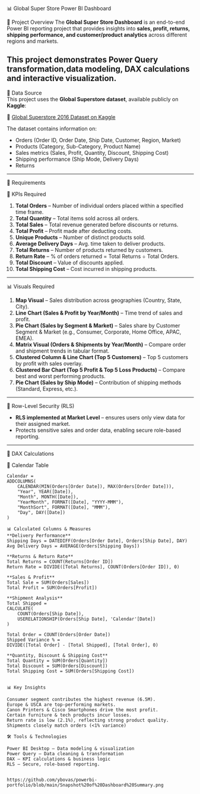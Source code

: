 📊 Global Super Store Power BI Dashboard

📝 Project Overview
The **Global Super Store Dashboard** is an end-to-end Power BI reporting project that provides insights into **sales, profit, returns, shipping performance, and customer/product analytics** across different regions and markets.  

This project demonstrates **Power Query transformation,data modeling, DAX calculations and interactive visualization**.
---
📂 Data Source  
This project uses the **Global Superstore dataset**, available publicly on **Kaggle**:  

🔗 [Global Superstore 2016 Dataset on Kaggle](https://www.kaggle.com/datasets/tahir1413/global-superstore-2016)  

The dataset contains information on:  
- Orders (Order ID, Order Date, Ship Date, Customer, Region, Market)  
- Products (Category, Sub-Category, Product Name)  
- Sales metrics (Sales, Profit, Quantity, Discount, Shipping Cost)  
- Shipping performance (Ship Mode, Delivery Days)
- Returns  

---

📌 Requirements

🔑 KPIs Required
1. **Total Orders** – Number of individual orders placed within a specified time frame.  
2. **Total Quantity** – Total items sold across all orders.  
3. **Total Sales** – Total revenue generated before discounts or returns.  
4. **Total Profit** – Profit made after deducting costs.  
5. **Unique Products** – Number of distinct products sold.  
6. **Average Delivery Days** – Avg. time taken to deliver products.  
7. **Total Returns** – Number of products returned by customers.  
8. **Return Rate** – % of orders returned = Total Returns ÷ Total Orders.  
9. **Total Discount** – Value of discounts applied.  
10. **Total Shipping Cost** – Cost incurred in shipping products.  

---

📊 Visuals Required
1. **Map Visual** – Sales distribution across geographies (Country, State, City).  
2. **Line Chart (Sales & Profit by Year/Month)** – Time trend of sales and profit.  
3. **Pie Chart (Sales by Segment & Market)** – Sales share by Customer Segment & Market (e.g., Consumer, Corporate, Home Office, APAC, EMEA).  
4. **Matrix Visual (Orders & Shipments by Year/Month)** – Compare order and shipment trends in tabular format.  
5. **Clustered Column & Line Chart (Top 5 Customers)** – Top 5 customers by profit with sales overlay.  
6. **Clustered Bar Chart (Top 5 Profit & Top 5 Loss Products)** – Compare best and worst performing products.  
7. **Pie Chart (Sales by Ship Mode)** – Contribution of shipping methods (Standard, Express, etc.).  

---

🔐 Row-Level Security (RLS)
- **RLS implemented at Market Level** – ensures users only view data for their assigned market.  
- Protects sensitive sales and order data, enabling secure role-based reporting.  
---

🧮 DAX Calculations

📅 Calendar Table  
```DAX
Calendar =
ADDCOLUMNS(
    CALENDAR(MIN(Orders[Order Date]), MAX(Orders[Order Date])),
    "Year", YEAR([Date]),
    "Month", MONTH([Date]),
    "YearMonth", FORMAT([Date], "YYYY-MMM"),
    "MonthSort", FORMAT([Date], "MMM"),
    "Day", DAY([Date])
)

📊 Calculated Columns & Measures
**Delivery Performance**
Shipping Days = DATEDIFF(Orders[Order Date], Orders[Ship Date], DAY)
Avg Delivery Days = AVERAGE(Orders[Shipping Days])

**Returns & Return Rate**
Total Returns = COUNT(Returns[Order ID])
Return Rate = DIVIDE([Total Returns], COUNT(Orders[Order ID]), 0)

**Sales & Profit**
Total Sale = SUM(Orders[Sales])
Total Profit = SUM(Orders[Profit])

**Shipment Analysis**
Total Shipped =
CALCULATE(
    COUNT(Orders[Ship Date]),
    USERELATIONSHIP(Orders[Ship Date], 'Calendar'[Date])
)

Total Order = COUNT(Orders[Order Date])
Shipped Variance % =
DIVIDE([Total Order] - [Total Shipped], [Total Order], 0)

**Quantity, Discount & Shipping Cost**
Total Quantity = SUM(Orders[Quantity])
Total Discount = SUM(Orders[Discount])
Total Shipping Cost = SUM(Orders[Shipping Cost])


📊 Key Insights

Consumer segment contributes the highest revenue (6.5M).
Europe & USCA are top-performing markets.
Canon Printers & Cisco Smartphones drive the most profit.
Certain furniture & tech products incur losses.
Return rate is low (2.1%), reflecting strong product quality.
Shipments closely match orders (<1% variance)

🛠️ Tools & Technologies

Power BI Desktop – Data modeling & visualization
Power Query – Data cleaning & transformation
DAX – KPI calculations & business logic
RLS – Secure, role-based reporting.


https://github.com/ybovas/powerbi-portfolio/blob/main/Snapshot%20of%20Dashboard%20Summary.png







